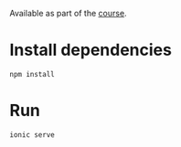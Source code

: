 Available as part of the [course](https://www.udemy.com/learn-ionic-3-from-scratch/?couponCode=IONIC3MAY).

# Install dependencies
`npm install`

# Run
`ionic serve`
